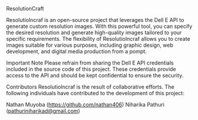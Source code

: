 ResolutionCraft

ResolutioIncraf is an open-source project that leverages the Dell E API to generate custom resolution images. With this powerful tool, you can specify the desired resolution and generate high-quality images tailored to your specific requirements. The flexibility of ResolutioIncraf allows you to create images suitable for various purposes, including graphic design, web development, and digital media production from a pompt.

Important Note
Please refrain from sharing the Dell E API credentials included in the source code of this project. These credentials provide access to the API and should be kept confidential to ensure the security.

Contributors
ResolutioIncraf is the result of collaborative efforts. The following individuals have contributed to the development of this project:

Nathan Muyoba (https://github.com/nathan406)
Niharika Pathuri (pathuriniharikad@gmail.com)
